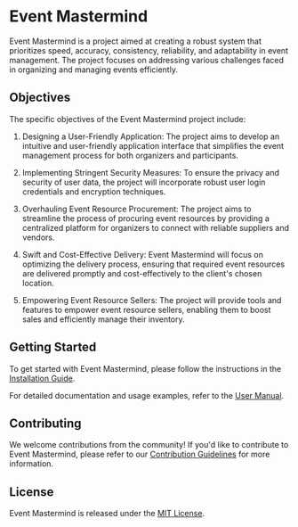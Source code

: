 # Event Mastermind

Event Mastermind is a project aimed at creating a robust system that prioritizes speed, accuracy, consistency, reliability, and adaptability in event management. The project focuses on addressing various challenges faced in organizing and managing events efficiently.

## Objectives

The specific objectives of the Event Mastermind project include:

1. Designing a User-Friendly Application: The project aims to develop an intuitive and user-friendly application interface that simplifies the event management process for both organizers and participants.

2. Implementing Stringent Security Measures: To ensure the privacy and security of user data, the project will incorporate robust user login credentials and encryption techniques.

3. Overhauling Event Resource Procurement: The project aims to streamline the process of procuring event resources by providing a centralized platform for organizers to connect with reliable suppliers and vendors.

4. Swift and Cost-Effective Delivery: Event Mastermind will focus on optimizing the delivery process, ensuring that required event resources are delivered promptly and cost-effectively to the client's chosen location.

5. Empowering Event Resource Sellers: The project will provide tools and features to empower event resource sellers, enabling them to boost sales and efficiently manage their inventory.

## Getting Started

To get started with Event Mastermind, please follow the instructions in the [Installation Guide](./docs/installation.md).

For detailed documentation and usage examples, refer to the [User Manual](./docs/user-manual.md).

## Contributing

We welcome contributions from the community! If you'd like to contribute to Event Mastermind, please refer to our [Contribution Guidelines](./CONTRIBUTING.md) for more information.

## License

Event Mastermind is released under the [MIT License](./LICENSE).
